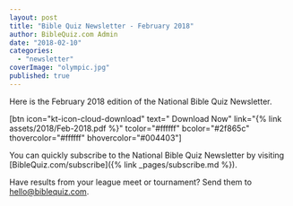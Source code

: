 ```yaml
---
layout: post
title: "Bible Quiz Newsletter - February 2018"
author: BibleQuiz.com Admin
date: "2018-02-10"
categories: 
  - "newsletter"
coverImage: "olympic.jpg"
published: true
---
```


Here is the February 2018 edition of the National Bible Quiz Newsletter.

\[btn icon="kt-icon-cloud-download" text=" Download Now" link="{% link assets/2018/Feb-2018.pdf %}" tcolor="#ffffff" bcolor="#2f865c" thovercolor="#ffffff" bhovercolor="#004403"\]

You can quickly subscribe to the National Bible Quiz Newsletter by visiting [BibleQuiz.com/subscribe]({% link _pages/subscribe.md %}).

Have results from your league meet or tournament? Send them to [hello@biblequiz.com](mailto:hello@biblequiz.com).
